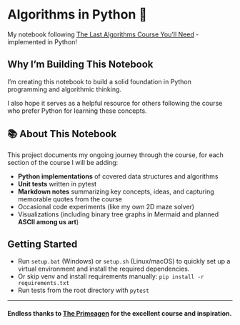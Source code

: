 # Algorithms in Python 📓

My notebook following [The Last Algorithms Course You'll Need](https://frontendmasters.com/courses/algorithms/) - implemented in Python!

## Why I’m Building This Notebook

I’m creating this notebook to build a solid foundation in Python programming and algorithmic thinking.

I also hope it serves as a helpful resource for others following the course who prefer Python for learning these concepts.

## 📚 About This Notebook

This project documents my ongoing journey through the course, for each section of the course I will be adding:

- **Python implementations** of covered data structures and algorithms
- **Unit tests** written in pytest
- **Markdown notes** summarizing key concepts, ideas, and capturing memorable quotes from the course
- Occasional code experiments (like my own 2D maze solver)
- Visualizations (including binary tree graphs in Mermaid and planned __ASCII among us art__)

## Getting Started

- Run `setup.bat` (Windows) or `setup.sh` (Linux/macOS) to quickly set up a virtual environment and install the required dependencies.
- Or skip venv and install requirements manually: `pip install -r requirements.txt`
- Run tests from the root directory with `pytest`

---

#### Endless thanks to [The Primeagen](https://github.com/ThePrimeagen) for the excellent course and inspiration.
